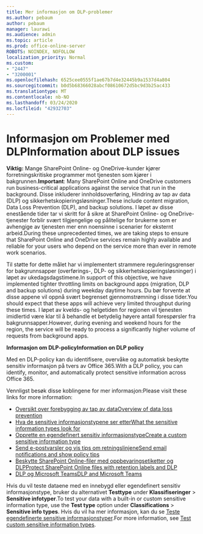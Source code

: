```yaml
---
title: Mer informasjon om DLP-problemer
ms.author: pebaum
author: pebaum
manager: laurawi
ms.audience: admin
ms.topic: article
ms.prod: office-online-server
ROBOTS: NOINDEX, NOFOLLOW
localization_priority: Normal
ms.custom:
- "2447"
- "3200001"
ms.openlocfilehash: 6525cee0555f1ae67b7d4e32445b9a1537d4a804
ms.sourcegitcommit: b0d5b68366028abcf08610672d5bc9d3b25ac433
ms.translationtype: MT
ms.contentlocale: nb-NO
ms.lasthandoff: 03/24/2020
ms.locfileid: "42932703"
---
```

# <a name="information-about-dlp-issues"></a><span data-ttu-id="2e750-102">Informasjon om Problemer med DLP</span><span class="sxs-lookup"><span data-stu-id="2e750-102">Information about DLP issues</span></span>

<span data-ttu-id="2e750-103">**Viktig:** Mange SharePoint Online- og OneDrive-kunder kjører forretningskritiske programmer mot tjenesten som kjører i bakgrunnen.</span><span class="sxs-lookup"><span data-stu-id="2e750-103">**Important**: Many SharePoint Online and OneDrive customers run business-critical applications against the service that run in the background.</span></span> <span data-ttu-id="2e750-104">Disse inkluderer innholdsoverføring, Hindring av tap av data (DLP) og sikkerhetskopieringsløsninger.</span><span class="sxs-lookup"><span data-stu-id="2e750-104">These include content migration, Data Loss Prevention (DLP), and backup solutions.</span></span> <span data-ttu-id="2e750-105">I løpet av disse enestående tider tar vi skritt for å sikre at SharePoint Online- og OneDrive-tjenester forblir svært tilgjengelige og pålitelige for brukerne som er avhengige av tjenesten mer enn noensinne i scenarier for eksternt arbeid.</span><span class="sxs-lookup"><span data-stu-id="2e750-105">During these unprecedented times, we are taking steps to ensure that SharePoint Online and OneDrive services remain highly available and reliable for your users who depend on the service more than ever in remote work scenarios.</span></span>

<span data-ttu-id="2e750-106">Til støtte for dette målet har vi implementert strammere reguleringsgrenser for bakgrunnsapper (overførings-, DLP- og sikkerhetskopieringsløsninger) i løpet av ukedagsdagstimene.</span><span class="sxs-lookup"><span data-stu-id="2e750-106">In support of this objective, we have implemented tighter throttling limits on background apps (migration, DLP and backup solutions) during weekday daytime hours.</span></span> <span data-ttu-id="2e750-107">Du bør forvente at disse appene vil oppnå svært begrenset gjennomstrømning i disse tider.</span><span class="sxs-lookup"><span data-stu-id="2e750-107">You should expect that these apps will achieve very limited throughput during these times.</span></span> <span data-ttu-id="2e750-108">I løpet av kvelds- og helgetiden for regionen vil tjenesten imidlertid være klar til å behandle et betydelig høyere antall forespørsler fra bakgrunnsapper.</span><span class="sxs-lookup"><span data-stu-id="2e750-108">However, during evening and weekend hours for the region, the service will be ready to process a significantly higher volume of requests from background apps.</span></span>

<span data-ttu-id="2e750-109">**Informasjon om DLP-policy**</span><span class="sxs-lookup"><span data-stu-id="2e750-109">**Information on DLP policy**</span></span>

<span data-ttu-id="2e750-110">Med en DLP-policy kan du identifisere, overvåke og automatisk beskytte sensitiv informasjon på tvers av Office 365.</span><span class="sxs-lookup"><span data-stu-id="2e750-110">With a DLP policy, you can identify, monitor, and automatically protect sensitive information across Office 365.</span></span>

<span data-ttu-id="2e750-111">Vennligst besøk disse koblingene for mer informasjon:</span><span class="sxs-lookup"><span data-stu-id="2e750-111">Please visit these links for more information:</span></span>

- [<span data-ttu-id="2e750-112">Oversikt over forebygging av tap av data</span><span class="sxs-lookup"><span data-stu-id="2e750-112">Overview of data loss prevention</span></span>](https://docs.microsoft.com/office365/securitycompliance/data-loss-prevention-policies)
- [<span data-ttu-id="2e750-113">Hva de sensitive informasjonstypene ser etter</span><span class="sxs-lookup"><span data-stu-id="2e750-113">What the sensitive information types look for</span></span>](https://docs.microsoft.com/office365/securitycompliance/what-the-sensitive-information-types-look-for)
- [<span data-ttu-id="2e750-114">Opprette en egendefinert sensitiv informasjonstype</span><span class="sxs-lookup"><span data-stu-id="2e750-114">Create a custom sensitive information type</span></span>](https://docs.microsoft.com/office365/securitycompliance/create-a-custom-sensitive-information-type)
- [<span data-ttu-id="2e750-115">Send e-postvarsler og vis tips om retningslinjene</span><span class="sxs-lookup"><span data-stu-id="2e750-115">Send email notifications and show policy tips</span></span>](https://docs.microsoft.com/office365/securitycompliance/use-notifications-and-policy-tips)
- [<span data-ttu-id="2e750-116">Beskytte SharePoint Online-filer med oppbevaringsetiketter og DLP</span><span class="sxs-lookup"><span data-stu-id="2e750-116">Protect SharePoint Online files with retention labels and DLP</span></span>](https://docs.microsoft.com/office365/securitycompliance/protect-sharepoint-online-files-with-office-365-labels-and-dlp)
- [<span data-ttu-id="2e750-117">DLP og Microsoft Teams</span><span class="sxs-lookup"><span data-stu-id="2e750-117">DLP and Microsoft Teams</span></span>](https://docs.microsoft.com/office365/securitycompliance/dlp-microsoft-teams)

<span data-ttu-id="2e750-118">Hvis du vil teste dataene med en innebygd eller egendefinert sensitiv informasjonstype, bruker du alternativet **Testtype** under **Klassifiseringer** > **Sensitive infotyper**.</span><span class="sxs-lookup"><span data-stu-id="2e750-118">To test your data with a built-in or custom sensitive information type, use the **Test type** option under **Classifications** > **Sensitive info types**.</span></span> <span data-ttu-id="2e750-119">Hvis du vil ha mer informasjon, kan du se [Teste egendefinerte sensitive informasjonstyper](https://docs.microsoft.com/office365/securitycompliance/create-a-custom-sensitive-information-type#test-custom-sensitive-information-types-in-the-security--compliance-center).</span><span class="sxs-lookup"><span data-stu-id="2e750-119">For more information, see [Test custom sensitive information types](https://docs.microsoft.com/office365/securitycompliance/create-a-custom-sensitive-information-type#test-custom-sensitive-information-types-in-the-security--compliance-center).</span></span>